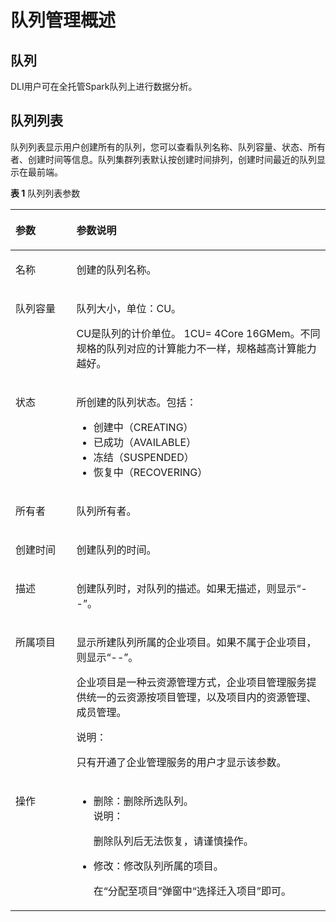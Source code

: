 # 队列管理概述<a name="dli_01_0411"></a>

## 队列<a name="section16492487104553"></a>

DLI用户可在全托管Spark队列上进行数据分析。

## 队列列表<a name="section1616314111518"></a>

队列列表显示用户创建所有的队列，您可以查看队列名称、队列容量、状态、所有者、创建时间等信息。队列集群列表默认按创建时间排列，创建时间最近的队列显示在最前端。

**表 1**  队列列表参数

<a name="table3950169215120"></a>
<table><thead align="left"><tr id="row2555468715120"><th class="cellrowborder" valign="top" width="19.35%" id="mcps1.2.3.1.1"><p id="p4021197415120"><a name="p4021197415120"></a><a name="p4021197415120"></a>参数</p>
</th>
<th class="cellrowborder" valign="top" width="80.65%" id="mcps1.2.3.1.2"><p id="p3594448915120"><a name="p3594448915120"></a><a name="p3594448915120"></a>参数说明</p>
</th>
</tr>
</thead>
<tbody><tr id="row166602455180"><td class="cellrowborder" valign="top" width="19.35%" headers="mcps1.2.3.1.1 "><p id="p566264517181"><a name="p566264517181"></a><a name="p566264517181"></a>名称</p>
</td>
<td class="cellrowborder" valign="top" width="80.65%" headers="mcps1.2.3.1.2 "><p id="p1366294513188"><a name="p1366294513188"></a><a name="p1366294513188"></a>创建的队列名称。</p>
</td>
</tr>
<tr id="row46758327132"><td class="cellrowborder" valign="top" width="19.35%" headers="mcps1.2.3.1.1 "><p id="p16413434141957"><a name="p16413434141957"></a><a name="p16413434141957"></a>队列容量</p>
</td>
<td class="cellrowborder" valign="top" width="80.65%" headers="mcps1.2.3.1.2 "><p id="p1066329135619"><a name="p1066329135619"></a><a name="p1066329135619"></a>队列大小，单位：CU。</p>
<p id="p54419740141957"><a name="p54419740141957"></a><a name="p54419740141957"></a>CU是队列的计价单位。 1CU= 4Core 16GMem。不同规格的队列对应的计算能力不一样，规格越高计算能力越好。</p>
</td>
</tr>
<tr id="row32873162171713"><td class="cellrowborder" valign="top" width="19.35%" headers="mcps1.2.3.1.1 "><p id="p45480448171713"><a name="p45480448171713"></a><a name="p45480448171713"></a>状态</p>
</td>
<td class="cellrowborder" valign="top" width="80.65%" headers="mcps1.2.3.1.2 "><p id="p54281846202213"><a name="p54281846202213"></a><a name="p54281846202213"></a>所创建的队列状态。包括：</p>
<a name="ul169018539319"></a><a name="ul169018539319"></a><ul id="ul169018539319"><li>创建中（CREATING）</li><li>已成功（AVAILABLE）</li><li>冻结（SUSPENDED）</li><li>恢复中（RECOVERING）</li></ul>
</td>
</tr>
<tr id="row31011923151038"><td class="cellrowborder" valign="top" width="19.35%" headers="mcps1.2.3.1.1 "><p id="p10671857151038"><a name="p10671857151038"></a><a name="p10671857151038"></a>所有者</p>
</td>
<td class="cellrowborder" valign="top" width="80.65%" headers="mcps1.2.3.1.2 "><p id="p89431923510"><a name="p89431923510"></a><a name="p89431923510"></a>队列所有者。</p>
</td>
</tr>
<tr id="row36301606171658"><td class="cellrowborder" valign="top" width="19.35%" headers="mcps1.2.3.1.1 "><p id="p14394959151048"><a name="p14394959151048"></a><a name="p14394959151048"></a>创建时间</p>
</td>
<td class="cellrowborder" valign="top" width="80.65%" headers="mcps1.2.3.1.2 "><p id="p51238775151048"><a name="p51238775151048"></a><a name="p51238775151048"></a>创建队列的时间。</p>
</td>
</tr>
<tr id="row6424839516213"><td class="cellrowborder" valign="top" width="19.35%" headers="mcps1.2.3.1.1 "><p id="p50569641162134"><a name="p50569641162134"></a><a name="p50569641162134"></a>描述</p>
</td>
<td class="cellrowborder" valign="top" width="80.65%" headers="mcps1.2.3.1.2 "><p id="p18910361162145"><a name="p18910361162145"></a><a name="p18910361162145"></a>创建队列时，对队列的描述。如果无描述，则显示“--”。</p>
</td>
</tr>
<tr id="row911162819515"><td class="cellrowborder" valign="top" width="19.35%" headers="mcps1.2.3.1.1 "><p id="p11111132814519"><a name="p11111132814519"></a><a name="p11111132814519"></a>所属项目</p>
</td>
<td class="cellrowborder" valign="top" width="80.65%" headers="mcps1.2.3.1.2 "><p id="p197403611524"><a name="p197403611524"></a><a name="p197403611524"></a>显示所建队列所属的企业项目。如果不属于企业项目，则显示“--”。</p>
<p id="p101111128145113"><a name="p101111128145113"></a><a name="p101111128145113"></a>企业项目是一种云资源管理方式，企业项目管理服务提供统一的云资源按项目管理，以及项目内的资源管理、成员管理。</p>
<div class="note" id="note1358194815815"><a name="note1358194815815"></a><a name="note1358194815815"></a><span class="notetitle"> 说明： </span><div class="notebody"><p id="p16581348175819"><a name="p16581348175819"></a><a name="p16581348175819"></a>只有开通了企业管理服务的用户才显示该参数。</p>
</div></div>
</td>
</tr>
<tr id="row1662880815250"><td class="cellrowborder" valign="top" width="19.35%" headers="mcps1.2.3.1.1 "><p id="p475621615250"><a name="p475621615250"></a><a name="p475621615250"></a>操作</p>
</td>
<td class="cellrowborder" valign="top" width="80.65%" headers="mcps1.2.3.1.2 "><a name="ul15800707615"></a><a name="ul15800707615"></a><ul id="ul15800707615"><li>删除：删除所选队列。<div class="note" id="note117011010355"><a name="note117011010355"></a><a name="note117011010355"></a><span class="notetitle"> 说明： </span><div class="notebody"><p id="p77161015357"><a name="p77161015357"></a><a name="p77161015357"></a>删除队列后无法恢复，请谨慎操作。</p>
</div></div>
</li><li>修改：修改队列所属的项目。<p id="p18741155815369"><a name="p18741155815369"></a><a name="p18741155815369"></a>在“分配至项目”弹窗中“选择迁入项目”即可。</p>
</li></ul>
</td>
</tr>
</tbody>
</table>

